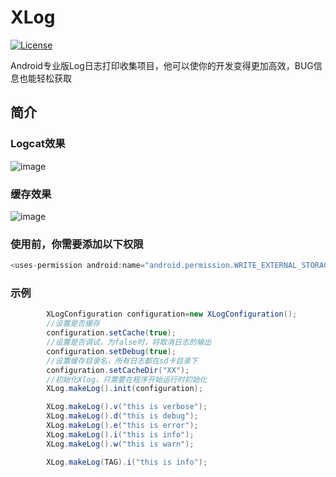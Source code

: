 ﻿# XLog

[![License](https://img.shields.io/badge/license-Apache%202-4EB1BA.svg)](https://www.apache.org/licenses/LICENSE-2.0.html)

Android专业版Log日志打印收集项目，他可以使你的开发变得更加高效，BUG信息也能轻松获取


## 简介

### Logcat效果

![image](https://github.com/CCwant/XLog/blob/master/doc/boot1.png)

### 缓存效果

![image](https://github.com/CCwant/XLog/blob/master/doc/boot2.png)

### 使用前，你需要添加以下权限
``` java
<uses-permission android:name="android.permission.WRITE_EXTERNAL_STORAGE" />
```
### 示例
``` java
		XLogConfiguration configuration=new XLogConfiguration();
		//设置是否缓存
		configuration.setCache(true);
		//设置是否调试，为false时，将取消日志的输出
		configuration.setDebug(true);
		//设置缓存目录名，所有日志都在sd卡目录下
		configuration.setCacheDir("XX");
		//初始化Xlog，只需要在程序开始运行时初始化
		XLog.makeLog().init(configuration);
```

``` java
		XLog.makeLog().v("this is verbose");
		XLog.makeLog().d("this is debug");
		XLog.makeLog().e("this is error");
		XLog.makeLog().i("this is info");
		XLog.makeLog().w("this is warn");

		XLog.makeLog(TAG).i("this is info");
```





